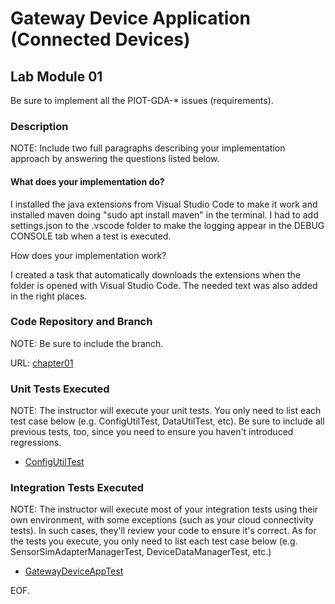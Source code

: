 # Gateway Device Application (Connected Devices)

## Lab Module 01

Be sure to implement all the PIOT-GDA-\* issues (requirements).

### Description

NOTE: Include two full paragraphs describing your implementation approach by answering the questions listed below.

#### What does your implementation do?

I installed the java extensions from Visual Studio Code to make it work and installed maven doing "sudo apt install maven" in the terminal.
I had to add settings.json to the .vscode folder to make the logging appear in the DEBUG CONSOLE tab when a test is executed.

How does your implementation work?

I created a task that automatically downloads the extensions when the folder is opened with Visual Studio Code.
The needed text was also added in the right places.

### Code Repository and Branch

NOTE: Be sure to include the branch.

URL: [chapter01](https://github.com/SantiagoRR2004/PIC-java-components/tree/chapter01)

### Unit Tests Executed

NOTE: The instructor will execute your unit tests. You only need to list each test case below
(e.g. ConfigUtilTest, DataUtilTest, etc). Be sure to include all previous tests, too,
since you need to ensure you haven't introduced regressions.

- [ConfigUtilTest](https://github.com/SantiagoRR2004/PIC-java-components/blob/main/src/test/java/programmingtheiot/part01/unit/common/ConfigUtilTest.java)

### Integration Tests Executed

NOTE: The instructor will execute most of your integration tests using their own environment, with
some exceptions (such as your cloud connectivity tests). In such cases, they'll review
your code to ensure it's correct. As for the tests you execute, you only need to list each
test case below (e.g. SensorSimAdapterManagerTest, DeviceDataManagerTest, etc.)

- [GatewayDeviceAppTest](https://github.com/SantiagoRR2004/PIC-java-components/blob/main/src/test/java/programmingtheiot/part01/integration/app/GatewayDeviceAppTest.java)

EOF.
